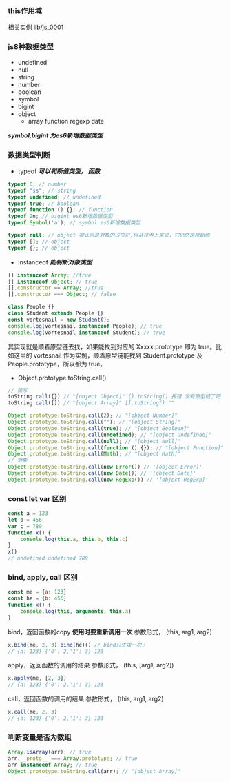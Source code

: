 ### this作用域
相关实例 lib/js_0001

### js8种数据类型
- undefined 
- null 
- string
- number
- boolean
- symbol
- bigint
- object
    - array function regexp date

***symbol,bigint 为es6新增数据类型***

### 数据类型判断 
- typeof ***可以判断值类型， 函数***

```js
typeof 0; // number
typeof "ss"; // string
typeof undefined; // undefined
typeof true; // boolean
typeof function () {}; // function
typeof 2n; // bigint es6新增数据类型
typeof Symbol('a'); // symbol es6新增数据类型

typeof null; // object 被认为是对象的占位符,但从技术上来说，它仍然是原始值
typeof []; // object
typeof {}; // object
```

- instanceof ***能判断对象类型***

```js
[] instanceof Array; //true
[] instanceof Object; // true
[].constructor == Array; //true
[].constructor === Object; // false
```

```js
class People {}
class Student extends People {}
const vortesnail = new Student();
console.log(vortesnail instanceof People); // true
console.log(vortesnail instanceof Student); // true
```
其实现就是顺着原型链去找，如果能找到对应的 Xxxxx.prototype 即为 true。比如这里的 vortesnail 作为实例，顺着原型链能找到 Student.prototype 及 People.prototype，所以都为 true。

- Object.prototype.toString.call()

```js
// 简写
toString.call({}) // "[object Object]" {}.toString() 报错 没有原型链了吧
toString.call([]) // "[object Array]" [].toString() ""

Object.prototype.toString.call(2); // "[object Number]"
Object.prototype.toString.call(""); // "[object String]"
Object.prototype.toString.call(true); // "[object Boolean]"
Object.prototype.toString.call(undefined); // "[object Undefined]"
Object.prototype.toString.call(null); // "[object Null]"
Object.prototype.toString.call(function () {}); // "[object Function]"
Object.prototype.toString.call(Math); // "[object Math]"
// 对象
Object.prototype.toString.call(new Error()) // '[object Error]'
Object.prototype.toString.call(new Date()) // '[object Date]'
Object.prototype.toString.call(new RegExp()) // '[object RegExp]'
```

### const let var 区别

```js
const a = 123
let b = 456
var c = 789
function x() {
    console.log(this.a, this.b, this.c)
}
x()
// undefined undefined 789
```

### bind, apply, call 区别

```js
const me = {a: 123}
const he = {b: 456}
function x() {
    console.log(this, arguments, this.a)
}
```

bind，返回函数的copy
**使用时要重新调用一次**
参数形式， (this, arg1, arg2)
```js
x.bind(me, 2, 3).bind(he)() // bind只生效一次！
// {a: 123} {'0': 2,'1': 3} 123
```

apply，返回函数的调用的结果
参数形式， (this, [arg1, arg2])
```js
x.apply(me, [2, 3])
// {a: 123} {'0': 2,'1': 3} 123
```

call，返回函数的调用的结果
参数形式， (this, arg1, arg2)
```js
x.call(me, 2, 3)
// {a: 123} {'0': 2,'1': 3} 123
```


### 判断变量是否为数组
```js
Array.isArray(arr); // true
arr.__proto__ === Array.prototype; // true
arr instanceof Array; // true
Object.prototype.toString.call(arr); // "[object Array]"
```
